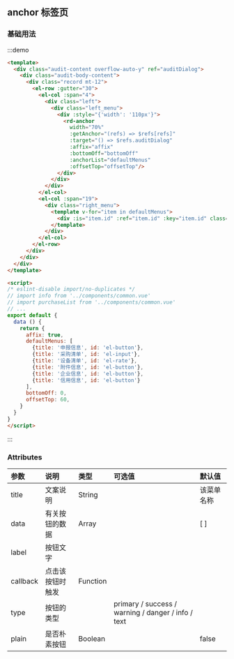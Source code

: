 ## anchor 标签页

### 基础用法

:::demo

```html
<template>
  <div class="audit-content overflow-auto-y" ref="auditDialog">
    <div class="audit-body-content">
      <div class="record mt-12">
        <el-row :gutter="30">
          <el-col :span="4">
            <div class="left">
              <div class="left_menu">
                <div :style="{'width': '110px'}">
                  <rd-anchor
                    width="70%"
                    :getAnchor="(refs) => $refs[refs]"
                    :target="() => $refs.auditDialog"
                    :affix="affix"
                    :bottomOff="bottomOff"
                    :anchorList="defaultMenus"
                    :offsetTop="offsetTop"/>
                </div>
              </div>
            </div>
          </el-col>
          <el-col :span="19">
            <div class="right_menu">
              <template v-for="item in defaultMenus">
                <div :is="item.id" :ref="item.id" :key="item.id" class="mb-32"></div>
              </template>
            </div>
          </el-col>
        </el-row>
      </div>
    </div>
  </div>
</template>

<script>
/* eslint-disable import/no-duplicates */
// import info from '../components/common.vue'
// import purchaseList from '../components/common.vue'
// ...
export default {
  data () {
    return {
      affix: true,
      defaultMenus: [
        {title: '申报信息', id: 'el-button'},
        {title: '采购清单', id: 'el-input'},
        {title: '设备清单', id: 'el-rate'},
        {title: '附件信息', id: 'el-button'},
        {title: '企业信息', id: 'el-button'},
        {title: '信用信息', id: 'el-button'}
      ],
      bottomOff: 0,
      offsetTop: 60,
    }
  }
}
</script>
```

:::


### Attributes

| 参数  | 说明  | 类型  | 可选值  | 默认值  |
|:----------|:----------|:----------|:----------|:----------|
| title    | 文案说明    | String    |     | 该菜单名称    |
| data    | 有关按钮的数据    | Array    |     | [ ]    |
| label    | 按钮文字    |     |     |     |
| callback    | 点击该按钮时触发    | Function    |     |     |
| type    | 按钮的类型    |     | primary / success / warning / danger / info / text    |     |
| plain    | 是否朴素按钮    | Boolean    |     | false    |

